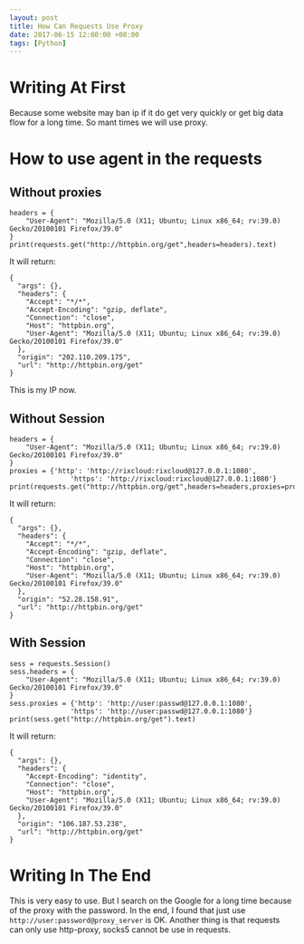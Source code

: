 ```yaml
---
layout: post
title: How Can Requests Use Proxy
date: 2017-06-15 12:00:00 +08:00
tags: [Python]
---
```


# Writing At First
Because some website may ban ip if it do get very quickly or get big data flow for a long time. So mant times we will use proxy.
# How to use agent in the requests
## Without proxies
```
headers = {
    "User-Agent": "Mozilla/5.0 (X11; Ubuntu; Linux x86_64; rv:39.0) Gecko/20100101 Firefox/39.0"
}
print(requests.get("http://httpbin.org/get",headers=headers).text)
```
It will return:
```
{
  "args": {},
  "headers": {
    "Accept": "*/*",
    "Accept-Encoding": "gzip, deflate",
    "Connection": "close",
    "Host": "httpbin.org",
    "User-Agent": "Mozilla/5.0 (X11; Ubuntu; Linux x86_64; rv:39.0) Gecko/20100101 Firefox/39.0"
  },
  "origin": "202.110.209.175",
  "url": "http://httpbin.org/get"
}
```
This is my IP now.
## Without Session
```
headers = {
    "User-Agent": "Mozilla/5.0 (X11; Ubuntu; Linux x86_64; rv:39.0) Gecko/20100101 Firefox/39.0"
}
proxies = {'http': 'http://rixcloud:rixcloud@127.0.0.1:1080',
               'https': 'http://rixcloud:rixcloud@127.0.0.1:1080'}
print(requests.get("http://httpbin.org/get",headers=headers,proxies=proxies).text)
```
It will return:
```
{
  "args": {},
  "headers": {
    "Accept": "*/*",
    "Accept-Encoding": "gzip, deflate",
    "Connection": "close",
    "Host": "httpbin.org",
    "User-Agent": "Mozilla/5.0 (X11; Ubuntu; Linux x86_64; rv:39.0) Gecko/20100101 Firefox/39.0"
  },
  "origin": "52.28.158.91",
  "url": "http://httpbin.org/get"
}
```
## With Session
```
sess = requests.Session()
sess.headers = {
    "User-Agent": "Mozilla/5.0 (X11; Ubuntu; Linux x86_64; rv:39.0) Gecko/20100101 Firefox/39.0"
}
sess.proxies = {'http': 'http://user:passwd@127.0.0.1:1080',
               'https': 'http://user:passwd@127.0.0.1:1080'}
print(sess.get("http://httpbin.org/get").text)
```
It will return:
```
{
  "args": {},
  "headers": {
    "Accept-Encoding": "identity",
    "Connection": "close",
    "Host": "httpbin.org",
    "User-Agent": "Mozilla/5.0 (X11; Ubuntu; Linux x86_64; rv:39.0) Gecko/20100101 Firefox/39.0"
  },
  "origin": "106.187.53.238",
  "url": "http://httpbin.org/get"
}
```
# Writing In The End
This is very easy to use. But I search on the Google for a long time because of the proxy with the password. In the end, I found that just use `http://user:password@proxy_server` is OK.
Another thing is that requests can only use http-proxy, socks5 cannot be use in requests.
